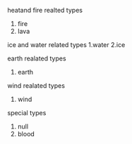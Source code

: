 heatand fire realted types
1. fire
2. lava


ice and water related types
1.water
2.ice


earth realated types
1. earth


wind realated types
1. wind


special types
1. null
2. blood
